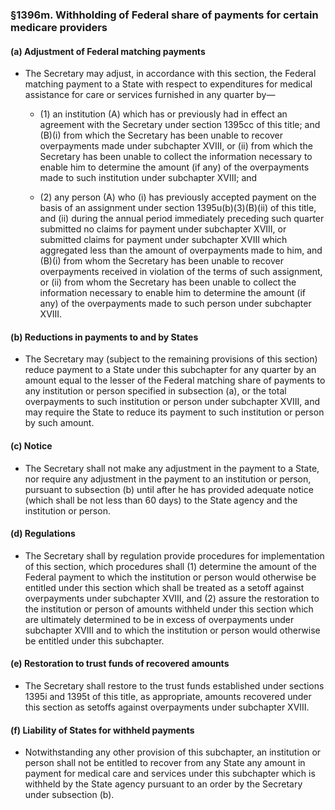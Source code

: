 ### §1396m. Withholding of Federal share of payments for certain medicare providers
#### (a) Adjustment of Federal matching payments
* The Secretary may adjust, in accordance with this section, the Federal matching payment to a State with respect to expenditures for medical assistance for care or services furnished in any quarter by—

  * (1) an institution (A) which has or previously had in effect an agreement with the Secretary under section 1395cc of this title; and (B)(i) from which the Secretary has been unable to recover overpayments made under subchapter XVIII, or (ii) from which the Secretary has been unable to collect the information necessary to enable him to determine the amount (if any) of the overpayments made to such institution under subchapter XVIII; and

  * (2) any person (A) who (i) has previously accepted payment on the basis of an assignment under section 1395u(b)(3)(B)(ii) of this title, and (ii) during the annual period immediately preceding such quarter submitted no claims for payment under subchapter XVIII, or submitted claims for payment under subchapter XVIII which aggregated less than the amount of overpayments made to him, and (B)(i) from whom the Secretary has been unable to recover overpayments received in violation of the terms of such assignment, or (ii) from whom the Secretary has been unable to collect the information necessary to enable him to determine the amount (if any) of the overpayments made to such person under subchapter XVIII.

#### (b) Reductions in payments to and by States
* The Secretary may (subject to the remaining provisions of this section) reduce payment to a State under this subchapter for any quarter by an amount equal to the lesser of the Federal matching share of payments to any institution or person specified in subsection (a), or the total overpayments to such institution or person under subchapter XVIII, and may require the State to reduce its payment to such institution or person by such amount.

#### (c) Notice
* The Secretary shall not make any adjustment in the payment to a State, nor require any adjustment in the payment to an institution or person, pursuant to subsection (b) until after he has provided adequate notice (which shall be not less than 60 days) to the State agency and the institution or person.

#### (d) Regulations
* The Secretary shall by regulation provide procedures for implementation of this section, which procedures shall (1) determine the amount of the Federal payment to which the institution or person would otherwise be entitled under this section which shall be treated as a setoff against overpayments under subchapter XVIII, and (2) assure the restoration to the institution or person of amounts withheld under this section which are ultimately determined to be in excess of overpayments under subchapter XVIII and to which the institution or person would otherwise be entitled under this subchapter.

#### (e) Restoration to trust funds of recovered amounts
* The Secretary shall restore to the trust funds established under sections 1395i and 1395t of this title, as appropriate, amounts recovered under this section as setoffs against overpayments under subchapter XVIII.

#### (f) Liability of States for withheld payments
* Notwithstanding any other provision of this subchapter, an institution or person shall not be entitled to recover from any State any amount in payment for medical care and services under this subchapter which is withheld by the State agency pursuant to an order by the Secretary under subsection (b).